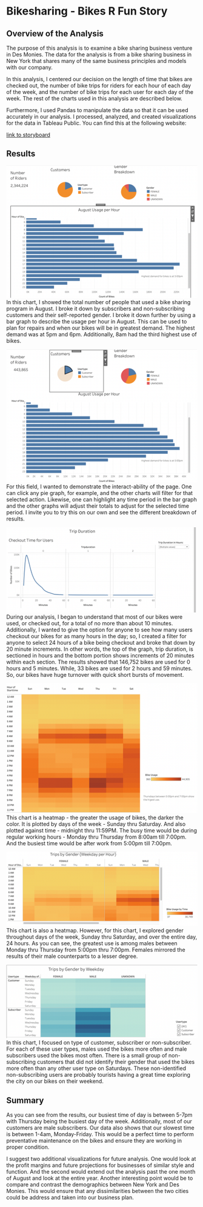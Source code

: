 # Bikesharing - Bikes R Fun Story

## Overview of the Analysis

The purpose of this analysis is to examine a bike sharing business venture in Des Monies. The data for the analysis is from a bike sharing business in New York that shares many of the same business principles and models with our company. 

In this analysis, I centered our decision on the length of time that bikes are checked out, the number of bike trips for riders for each hour of each day of the week, and the number of bike trips for each user for each day of the week. The rest of the charts used in this analysis are described below. 

Furthermore, I used Pandas to manipulate the data so that it can be used accurately in our analysis. I processed, analyzed, and created visualizations for the data in Tableau Public. You can find this at the following website:

[link to storyboard](https://public.tableau.com/app/profile/alphonso.porras/viz/BikesRFunStory/BikesRFun)

## Results

![Trips.png](Images/Trips.png)
In this chart, I showed the total number of people that used a bike sharing program in August. I broke it down by subscribers and non-subscribing customers and their self-reported gender. I broke it down further by using a bar graph to describe the usage per hour in August. This can be used to plan for repairs and when our bikes will be in greatest demand. The highest demand was at 5pm and 6pm. Additionally, 8am had the third highest use of bikes. 

![Trips_Filter.png](Images/Trips_Filter.png)
For this field, I wanted to demonstrate the interact-ability of the page. One can click any pie graph, for example, and the other charts will filter for that selected action. Likewise, one can highlight any time period in the bar graph and the other graphs will adjust their totals to adjust for the selected time period. I invite you to try this on our own and see the different breakdown of results. 

![Duration.png](Images/Duration.png)
During our analysis, I began to understand that most of our bikes were used, or checked out, for a total of no more than about 10 minutes. Additionally, I wanted to give the option for anyone to see how many users checkout our bikes for as many hours in the day; so, I created a filter for anyone to select 24 hours of a bike being checkout and broke that down by 20 minute increments. In other words, the top of the graph, trip duration, is sectioned in hours and the bottom portion shows increments of 20 minutes within each section. The results showed that 146,752 bikes are used for 0 hours and 5 minutes. While, 33 bikes are used for 2 hours and 59 minutes. So, our bikes have huge turnover with quick short bursts of movement. 

![Weekday.png](Images/Weekday.png)
This chart is a heatmap - the greater the usage of bikes, the darker the color. It is plotted by days of the week - Sunday thru Saturday. And also plotted against time - midnight thru 11:59PM. The busy time would be during regular working hours - Monday thru Thursday from 8:00am till 7:00pm. And the busiest time would be after work from 5:00pm till 7:00pm. 

![Gender.png](Images/Gender.png)
This chart is also a heatmap. However, for this chart, I explored gender throughout days of the week, Sunday thru Saturday, and over the entire day, 24 hours. As you can see, the greatest use is among males between Monday thru Thursday from 5:00pm thru 7:00pm. Females mirrored the results of their male counterparts to a lesser degree. 

![Gender_Weekday.png](Images/Gender_Weekday.png)
In this chart, I focused on type of customer, subscriber or non-subscriber. For each of these user types, males used the bikes more often and male subscribers used the bikes most often. There is a small group of non-subscribing customers that did not identify their gender that used the bikes more often than any other user type on Saturdays. These non-identified non-subscribing users are probably tourists having a great time exploring the city on our bikes on their weekend. 

## Summary

As you can see from the results, our busiest time of day is between 5-7pm with Thursday being the busiest day of the week. Additionally, most of our customers are male subscribers. Our data also shows that our slowest time is between 1-4am, Monday-Friday. This would be a perfect time to perform preventative maintenance on the bikes and ensure they are working in proper condition. 

I suggest two additional visualizations for future analysis. One would look at the profit margins and future projections for businesses of similar style and function. And the second would extend out the analysis past the one month of August and look at the entire year. Another interesting point would be to compare and contrast the demographics between New York and Des Monies. This would ensure that any dissimilarities between the two cities could be address and taken into our business plan. 